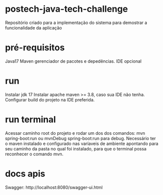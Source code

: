 # postech-java-tech-challenge
Repositório criado para a implementação do sistema para demostrar a funcionalidade da aplicação

# pré-requisitos
Java17
Maven gerenciador de pacotes e depedências.
IDE opcional

# run
Instalar jdk 17
Instalar apache maven >= 3.8, caso sua IDE não tenha.
Configurar build do projeto na IDE preferida.

# run terminal
Acessar caminho root do projeto e rodar um dos dos comandos: mvn spring-boot:run ou mvnDebug spring-boot:run para debug.
Necessário ter o maven instalado e configurado nas varíaveis de ambiente apontando para seu caminho da pasta no qual foi instalado, para que o terminal possa reconhecer o comando mvn.

# docs apis
Swagger: http://localhost:8080/swagger-ui.html




